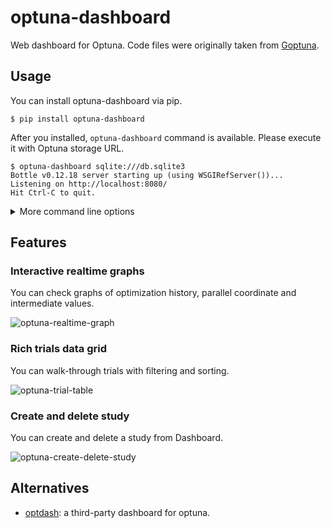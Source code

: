 # optuna-dashboard

Web dashboard for Optuna. Code files were originally taken from [Goptuna](https://github.com/c-bata/goptuna).

## Usage

You can install optuna-dashboard via pip.

```console
$ pip install optuna-dashboard
```

After you installed, `optuna-dashboard` command is available.
Please execute it with Optuna storage URL.

```
$ optuna-dashboard sqlite:///db.sqlite3
Bottle v0.12.18 server starting up (using WSGIRefServer())...
Listening on http://localhost:8080/
Hit Ctrl-C to quit.
```

<details>

<summary>More command line options</summary>

```console
$ optuna-dashboard -h
usage: optuna-dashboard [-h] [--port PORT] [--host HOST] [--version] [--quiet] storage

Web dashboard for optuna.

positional arguments:
  storage        Optuna Storage URL

optional arguments:
  -h, --help     show this help message and exit
  --port PORT    port number (default: 8080)
  --host HOST    hostname (default: 127.0.0.1)
  --version, -v  show program's version number and exit
  --quiet, -q    quiet
```

</details>

## Features

### Interactive realtime graphs

You can check graphs of optimization history, parallel coordinate and intermediate values.

![optuna-realtime-graph](https://user-images.githubusercontent.com/5564044/97099797-66e19300-16d0-11eb-826c-6977e3941fb0.gif)

### Rich trials data grid

You can walk-through trials with filtering and sorting.

![optuna-trial-table](https://user-images.githubusercontent.com/5564044/97099599-36005e80-16ce-11eb-929c-8498f6ea09da.gif)

### Create and delete study

You can create and delete a study from Dashboard.

![optuna-create-delete-study](https://user-images.githubusercontent.com/5564044/97099702-4107be80-16cf-11eb-9d97-f5ceec98ce52.gif)

## Alternatives

* [optdash](https://github.com/ytsmiling/optdash): a third-party dashboard for optuna.
